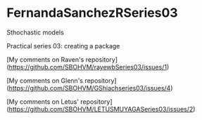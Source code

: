 # FernandaSanchezRSeries03
Sthochastic models


Practical series 03: creating a package


[My comments on Raven's repository] (https://github.com/SBOHVM/rayewbSeries03/issues/1)

[My comments on Glenn's repository] (https://github.com/SBOHVM/GShiachseries03/issues/4)


[My comments on Letus' repository]
(https://github.com/SBOHVM/LETUSMUYAGASeries03/issues/2)
